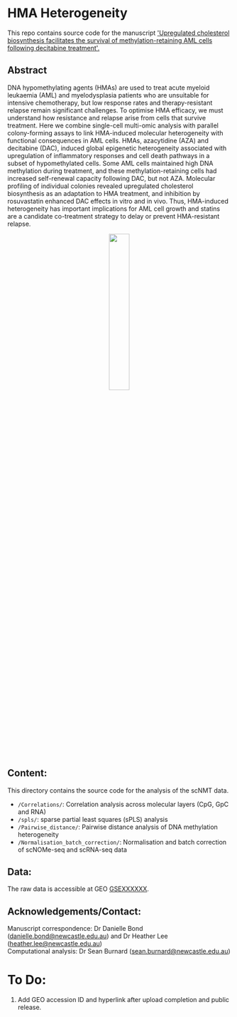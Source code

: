 HMA Heterogeneity
=========
This repo contains source code for the manuscript ['Upregulated cholesterol biosynthesis facilitates the survival of methylation-retaining AML cells following decitabine treatment'.](https://www.biorxiv.org/content/10.1101/2024.01.30.577864v1)


Abstract
--------
DNA hypomethylating agents (HMAs) are used to treat acute myeloid leukaemia (AML) and myelodysplasia patients who are unsuitable for intensive chemotherapy, but low response rates and therapy-resistant relapse remain significant challenges. To optimise HMA efficacy, we must understand how resistance and relapse arise from cells that survive treatment. Here we combine single-cell multi-omic analysis with parallel colony-forming assays to link HMA-induced molecular heterogeneity with functional consequences in AML cells. HMAs, azacytidine (AZA) and decitabine (DAC), induced global epigenetic heterogeneity associated with upregulation of inflammatory responses and cell death pathways in a subset of hypomethylated cells. Some AML cells maintained high DNA methylation during treatment, and these methylation-retaining cells had increased self-renewal capacity following DAC, but not AZA. Molecular profiling of individual colonies revealed upregulated cholesterol biosynthesis as an adaptation to HMA treatment, and inhibition by rosuvastatin enhanced DAC effects in vitro and in vivo. Thus, HMA-induced heterogeneity has important implications for AML cell growth and statins are a candidate co-treatment strategy to delay or prevent HMA-resistant relapse.

<p align="center">
 <img src="../230815_Figure1.png" style="width: 30%; height: 30%"/>​
</p>



Content:
--------
This directory contains the source code for the analysis of the scNMT data.

* `/Correlations/`: Correlation analysis across molecular layers (CpG, GpC and RNA)
* `/spls/`: sparse partial least squares (sPLS) analysis
* `/Pairwise_distance/`: Pairwise distance analysis of DNA methylation heterogeneity
* `/Normalisation_batch_correction/`: Normalisation and batch correction of scNOMe-seq and scRNA-seq data


Data:
--------
The raw data is accessible at GEO [GSEXXXXXX](add_hyperlink).  


Acknowledgements/Contact:
--------
Manuscript correspondence: Dr Danielle Bond (danielle.bond@newcastle.edu.au) and Dr Heather Lee (heather.lee@newcastle.edu.au)  
Computational analysis: Dr Sean Burnard (sean.burnard@newcastle.edu.au)

# To Do:
1. Add GEO accession ID and hyperlink after upload completion and public release.